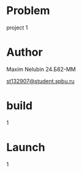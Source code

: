 # Problem 

project 1

# Author

Maxim Nelubin 24.Б82-ММ

st132907@student.spbu.ru

# build
1
# Launch
1

